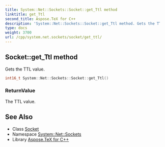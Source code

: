 ```yaml
---
title: System::Net::Sockets::Socket::get_Ttl method
linktitle: get_Ttl
second_title: Aspose.TeX for C++
description: 'System::Net::Sockets::Socket::get_Ttl method. Gets the TTL value in C++.'
type: docs
weight: 3700
url: /cpp/system.net.sockets/socket/get_ttl/
---
```

## Socket::get_Ttl method


Gets the TTL value.

```cpp
int16_t System::Net::Sockets::Socket::get_Ttl()
```


### ReturnValue

The TTL value.

## See Also

* Class [Socket](../)
* Namespace [System::Net::Sockets](../../)
* Library [Aspose.TeX for C++](../../../)
